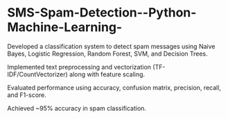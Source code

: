# SMS-Spam-Detection--Python-Machine-Learning-
Developed a classification system to detect spam messages using Naive Bayes, Logistic Regression, Random Forest, SVM, and Decision Trees.

Implemented text preprocessing and vectorization (TF-IDF/CountVectorizer) along with feature scaling.

Evaluated performance using accuracy, confusion matrix, precision, recall, and F1-score.

Achieved ~95% accuracy in spam classification.
